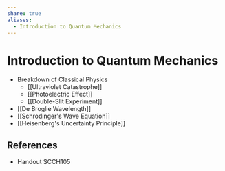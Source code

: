 ```yaml
---
share: true
aliases:
  - Introduction to Quantum Mechanics
---
```


# Introduction to Quantum Mechanics

- Breakdown of Classical Physics
	- [[Ultraviolet Catastrophe]]
	- [[Photoelectric Effect]]
	- [[Double-Slit Experiment]]
- [[De Broglie Wavelength]]
- [[Schrodinger's Wave Equation]]
- [[Heisenberg's Uncertainty Principle]]

## References

- Handout SCCH105
